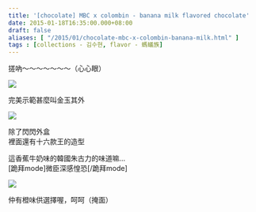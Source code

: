 ```yaml
---
title: '[chocolate] MBC x colombin - banana milk flavored chocolate'
date: 2015-01-18T16:35:00.000+08:00
draft: false
aliases: [ "/2015/01/chocolate-mbc-x-colombin-banana-milk.html" ]
tags : [collections - 김수현, flavor - 螞蟻族]
---
```


搓吶～～～～～～～（心心眼）  

[![](https://farm9.staticflickr.com/8662/16115657210_8a3d75fd1f_z.jpg)](https://farm9.staticflickr.com/8662/16115657210_8a3d75fd1f_z.jpg)

完美示範甚麼叫金玉其外  

[![](https://farm9.staticflickr.com/8647/16115656890_a94d6704e2_z.jpg)](https://farm9.staticflickr.com/8647/16115656890_a94d6704e2_z.jpg)

除了閃閃外盒  
裡面還有十六款王的造型  
  
這香蕉牛奶味的韓國朱古力的味道嘛...  
\[跪拜mode\]微臣深感惶恐\[/跪拜mode\]  

[![](https://farm8.staticflickr.com/7544/15683156893_58f20576d1_z.jpg)](https://farm8.staticflickr.com/7544/15683156893_58f20576d1_z.jpg)

仲有橙味供選擇喔，呵呵（掩面）